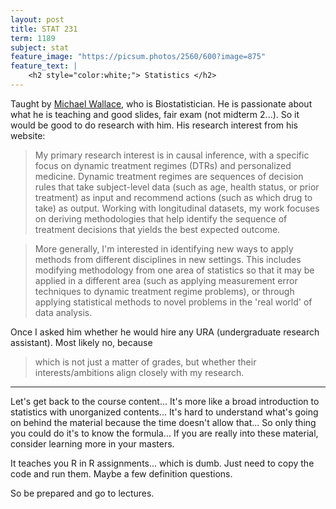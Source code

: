 ```yaml
---
layout: post
title: STAT 231
term: 1189
subject: stat
feature_image: "https://picsum.photos/2560/600?image=875"
feature_text: |
    <h2 style="color:white;"> Statistics </h2>
---
```


Taught by [Michael Wallace](https://mpwallace.github.io/), who is Biostatistician. He is passionate about what he is teaching and good slides, fair exam (not midterm 2...). So it would be good to do research with him. His research interest from his website:
> My primary research interest is in causal inference, with a specific focus on dynamic treatment regimes (DTRs) and personalized medicine. Dynamic treatment regimes are sequences of decision rules that take subject-level data (such as age, health status, or prior treatment) as input and recommend actions (such as which drug to take) as output. Working with longitudinal datasets, my work focuses on deriving methodologies that help identify the sequence of treatment decisions that yields the best expected outcome.

> More generally, I'm interested in identifying new ways to apply methods from different disciplines in new settings. This includes modifying methodology from one area of statistics so that it may be applied in a different area (such as applying measurement error techniques to dynamic treatment regime problems), or through applying statistical methods to novel problems in the 'real world' of data analysis.

Once I asked him whether he would hire any URA (undergraduate research assistant). Most likely no, because
> which is not just a matter of grades, but whether their interests/ambitions align closely with my research.

---

Let's get back to the course content... It's more like a broad introduction to statistics with unorganized contents... It's hard to understand what's going on behind the material because the time doesn't allow that... So only thing you could do it's to know the formula... If you are really into these material, consider learning more in your masters.

It teaches you R in R assignments... which is dumb. Just need to copy the code and run them. Maybe a few definition questions.

So be prepared and go to lectures.
